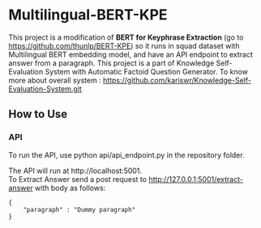 # **Multilingual-BERT-KPE** 

This project is a modification of **BERT for Keyphrase Extraction** (go to https://github.com/thunlp/BERT-KPE) so it runs in squad dataset with Multilingual BERT embedding model, and have an API endpoint to extract answer from a paragraph. 
This project is a part of Knowledge Self-Evaluation System with Automatic Factoid Question Generator.
To know more about overall system : https://github.com/kariswr/Knowledge-Self-Evaluation-System.git

## How to Use

### API

To run the API, use python api/api_endpoint.py in the repository folder.

The API will run at http://localhost:5001.\
To Extract Answer send a post request to  http://127.0.0.1:5001/extract-answer with body as follows:

```
{
    "paragraph" : "Dummy paragraph"
}
```

